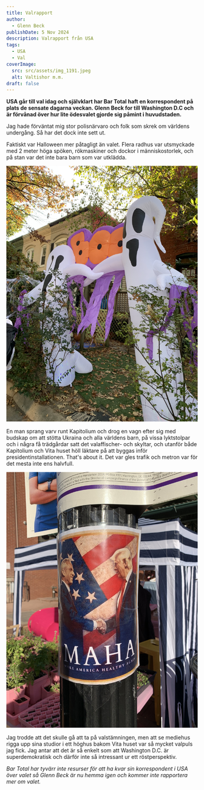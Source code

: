 ```yaml
---
title: Valrapport
author:
  - Glenn Beck
publishDate: 5 Nov 2024
description: Valrapport från USA
tags:
  - USA
  - Val
coverImage:
  src: src/assets/img_1191.jpeg
  alt: Valtishor m.m.
draft: false
---
```

**USA går till val idag och självklart har Bar Total haft en korrespondent på plats de sensate dagarna veckan. Glenn Beck for till Washington D.C och är förvånad över hur lite ödesvalet gjorde sig påmint i huvudstaden.**

Jag hade förväntat mig stor polisnärvaro och folk som skrek om världens undergång. Så har det dock inte sett ut.

Faktiskt var Halloween mer påtagligt än valet. Flera radhus var utsmyckade med 2 meter höga spöken, rökmaskiner och dockor i människostorlek, och på stan var det inte bara barn som var utklädda. 

![](src/assets/img_1184.jpeg)

En man sprang varv runt Kapitolium och drog en vagn efter sig med budskap om att stötta Ukraina och alla världens barn, på vissa lyktstolpar och i några få trädgårdar satt det valaffischer- och skyltar, och utanför både Kapitolium och Vita huset höll läktare på att byggas inför presidentinstallationen. That's about it. Det var gles trafik och metron var för det mesta inte ens halvfull.

![](src/assets/img_1209.jpeg)

Jag trodde att det skulle gå att ta på valstämningen, men att se mediehus rigga upp sina studior i ett höghus bakom Vita huset var så mycket valpuls jag fick. Jag antar att det är så enkelt som att Washington D.C. är superdemokratisk och därför inte så intressant ur ett röstperspektiv.

*Bar Total har tyvärr inte resurser för att ha kvar sin korrespondent i USA över valet så Glenn Beck är nu hemma igen och kommer inte rapportera mer om valet.*
